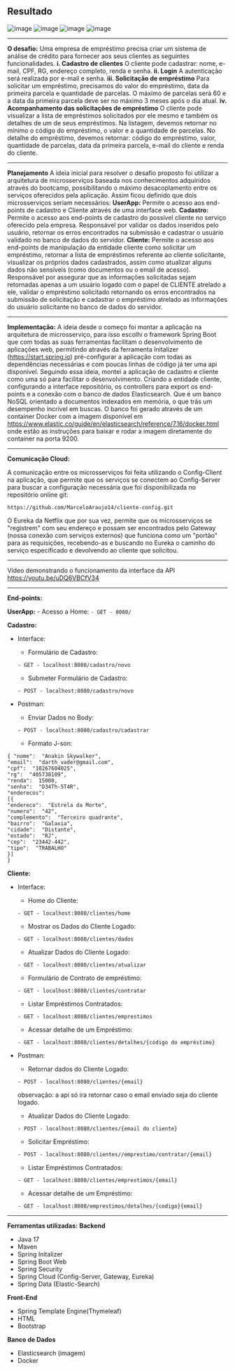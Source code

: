 ## Resultado 
![image](https://user-images.githubusercontent.com/92220593/149550450-cc214287-a16b-4d1a-b640-a382893e5848.png)
![image](https://user-images.githubusercontent.com/92220593/149550802-1c9f02f7-4891-47ec-84fd-4f3dc3de68db.png)
![image](https://user-images.githubusercontent.com/92220593/149550882-a0918d1d-afe4-4029-b135-6307a26dfdf6.png)
![image](https://user-images.githubusercontent.com/92220593/149551047-287944f4-948c-4d48-891f-1ed19415e425.png)

---
**O desafio:**
Uma empresa de empréstimo precisa criar um sistema de análise de crédito para fornecer aos seus clientes as seguintes funcionalidades.
**i. Cadastro de clientes**
 O cliente pode cadastrar: nome, e-mail, CPF, RG, endereço completo, renda e senha.
**ii. Login**
  A autenticação será realizada por e-mail e senha.
**iii. Solicitação de empréstimo**
    Para solicitar um empréstimo, precisamos do valor do empréstimo, data da primeira parcela e quantidade de parcelas.
    O máximo de parcelas será 60 e a data da primeira parcela deve ser no máximo 3 meses após o dia atual.
**iv. Acompanhamento das solicitações de empréstimo**
 O cliente pode visualizar a lista de empréstimos solicitados por ele mesmo e também os detalhes de um de seus empréstimos.
    Na listagem, devemos retornar no mínimo o código do empréstimo, o valor e a quantidade de parcelas.
    No detalhe do empréstimo, devemos retornar: código do empréstimo, valor, quantidade de parcelas, data da primeira parcela, e-mail do cliente e renda do cliente.

---
   **Planejamento**
    A ideia inicial para resolver o desafio proposto foi utilizar a arquitetura de microsserviços baseada nos conhecimentos adquiridos através do bootcamp, possibilitando o máximo desacoplamento entre os serviços oferecidos pela aplicação. Assim ficou definido que dois microsserviços seriam necessários:
  **UserApp:**
  Permite o acesso aos end-points de cadastro e Cliente através de uma interface web.
  **Cadastro:**
  Permite o acesso aos end-points de cadastro do possível cliente no serviço oferecido pela empresa. 
  Responsável por validar os dados inseridos pelo usuário, retornar os erros encontrados na submissão e cadastrar o usuário validado no banco de dados do servidor. 
   **Cliente:**
  Permite o acesso aos end-points de manipulação da entidade cliente como solicitar um empréstimo, retornar a lista de empréstimos referente ao cliente solicitante, visualizar os próprios dados cadastrados, assim como atualizar alguns dados não sensíveis (como documentos ou o email de acesso). 
  Responsável por assegurar que as informações solicitadas sejam retornadas apenas a um usuário logado com o papel de CLIENTE atrelado a ele, validar o empréstimo solicitado retornando os erros encontrados na submissão de solicitação e cadastrar o empréstimo atrelado as informações do usuário solicitante no banco de dados do servidor.
 
---
**Implementação:**
A ideia desde o começo foi montar a aplicação na arquitetura de microsserviço, para isso escolhi o framework Spring Boot que com todas as suas ferramentas facilitam o desenvolvimento de aplicações web, permitindo através da ferramenta Initalizer (https://start.spring.io) pré-configurar a aplicação com todas as dependências necessárias e com poucas linhas de código já ter uma api disponível.
Seguindo essa ideia, montei a aplicação de cadastro e cliente como uma só para facilitar o desenvolvimento.
Criando a entidade cliente, configurando a interface repositório, os controllers para export os end-points e a conexão com o banco de dados Elasticsearch. Que é um banco NoSQL orientado a documentos indexados em memória, o que trás um desempenho incrível em buscas.
O banco foi gerado através de um container Docker com a imagem disponível em https://www.elastic.co/guide/en/elasticsearch/reference/7.16/docker.html onde estão as instruções para baixar e rodar a imagem diretamente do container na porta 9200.

---
**Comunicação Cloud:**

A comunicação entre os microsserviços foi feita utilizando o Config-Client na aplicação, que permite que os serviços se conectem ao Config-Server para buscar a configuração necessária que foi disponibilizada no repositório online git: 
```
https://github.com/MarceloAraujo14/cliente-config.git 
```
O Eureka da Netflix que por sua vez, permite que os microsserviços se "registrem" com seu endereço e possam ser encontrados pelo Gateway (nossa conexão com serviços externos) que funciona como um "portão" para as requisições, recebendo-as e buscando no Eureka o caminho do serviço especificado e devolvendo ao cliente que solicitou. 

---
Vídeo demonstrando o funcionamento da interface da API
https://youtu.be/uDQ6VBCfV34

---
  **End-points:**
  
**UserApp:** 
	- Acesso a Home: 
	```
	- GET - 8080/
	```

**Cadastro:**
   - Interface: 
	 - Formulário de Cadastro: 
	 ``` 
	 - GET - localhost:8080/cadastro/novo
	 ```
	 - Submeter Formulário de Cadastro: 
	 ```
	 - POST - localhost:8080/cadastro/novo
	 ```

	
   - Postman:
	  - Enviar Dados no Body: 
	  ```
	  - POST - localhost:8080/cadastro/cadastrar
	  ```
	  - Formato J-son: 
	  
```
{ "nome":  "Anakin Skywalker",
"email":  "darth_vader@gmail.com",
"cpf":  "10267604025",
"rg":  "405738109",
"renda":  15000,
"senha":  "D34Th-5T4R",
"enderecos":  
[{
"endereco":  "Estrela da Morte",
"numero":  "42",
"complemento":  "Terceiro quadrante",
"bairro":  "Galaxia",
"cidade":  "Distante",
"estado":  "RJ",
"cep":  "23442-442",
"tipo":  "TRABALHO"
}]
}  
```
  
 **Cliente:**
   - Interface: 
	 - Home do Cliente: 
	 ```
	 - GET - localhost:8080/clientes/home 
	 ```
	 - Mostrar os Dados do Cliente Logado: 
	 ```
	 - GET - localhost:8080/clientes/dados
	 ```
	 - Atualizar Dados do Cliente Logado: 
	 ```
	 - GET - localhost:8080/clientes/atualizar
	 ```
	 - Formulário de Contrato de empréstimo: 
    
     ```
	 - GET - localhost:8080/clientes/contratar
	 ```
   
	 - Listar Empréstimos Contratados: 
	 ```
	 - GET - localhost:8080/clientes/emprestimos
	 ```
	 - Acessar detalhe de um Empréstimo: 
	 ```
	 - GET - localhost:8080/clientes/detalhes/{código do empréstimo}
	 ```
   - Postman: 
	  - Retornar dados do Cliente Logado: 
	  ```
	  - POST - localhost:8080/clientes/{email}
	  ```
	  observação: a api só ira retornar caso o email enviado seja do cliente logado. 
	   - Atualizar Dados do Cliente Logado: 
	   ```
	   - POST - localhost:8080/clientes/{email do cliente}
	   ```
	   - Solicitar Empréstimo: 
	   ```
	   - POST - localhost:8080/clientes//emprestimo/contratar/{email}
	   ```
	   - Listar Empréstimos Contratados: 
	   ```
	   - GET - localhost:8080/clientes/emprestimos/{email}
	   ```
	   - Acessar detalhe de um Empréstimo: 
	   ```
	   - GET - localhost:8080/emprestimos/detalhes/{codigo}{email}
	   ```
	 

---

**Ferramentas utilizadas:** 
**Backend**
 - Java 17
 - Maven
 - Spring Initalizer
 - Spring Boot Web
 - Spring Security
 - Spring Cloud (Config-Server, Gateway, Eureka)
 - Spring Data (Elastic-Search)
 
 **Front-End**
 - Spring Template Engine(Thymeleaf)
 - HTML
 - Bootstrap

**Banco de Dados**
- Elasticsearch (imagem)
- Docker
